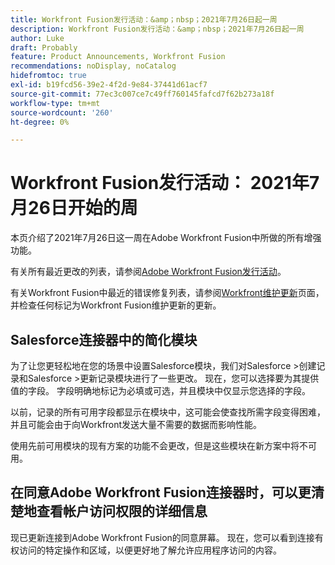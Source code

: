 ```yaml
---
title: Workfront Fusion发行活动：&amp；nbsp；2021年7月26日起一周
description: Workfront Fusion发行活动：&amp；nbsp；2021年7月26日起一周
author: Luke
draft: Probably
feature: Product Announcements, Workfront Fusion
recommendations: noDisplay, noCatalog
hidefromtoc: true
exl-id: b19fcd56-39e2-4f2d-9e84-37441d61acf7
source-git-commit: 77ec3c007ce7c49ff760145fafcd7f62b273a18f
workflow-type: tm+mt
source-wordcount: '260'
ht-degree: 0%

---
```


# Workfront Fusion发行活动： 2021年7月26日开始的周

本页介绍了2021年7月26日这一周在Adobe Workfront Fusion中所做的所有增强功能。

有关所有最近更改的列表，请参阅[Adobe Workfront Fusion发行活动](/help/workfront-fusion/fusion-product-releases/fusion-release-activity.md)。

有关Workfront Fusion中最近的错误修复列表，请参阅[Workfront维护更新](https://experienceleague.adobe.com/docs/workfront-known-issues/releases/current-updates.html?lang=zh-Hans)页面，并检查任何标记为Workfront Fusion维护更新的更新。

## Salesforce连接器中的简化模块

为了让您更轻松地在您的场景中设置Salesforce模块，我们对Salesforce >创建记录和Salesforce >更新记录模块进行了一些更改。 现在，您可以选择要为其提供值的字段。 字段明确地标记为必填或可选，并且模块中仅显示您选择的字段。

以前，记录的所有可用字段都显示在模块中，这可能会使查找所需字段变得困难，并且可能会由于向Workfront发送大量不需要的数据而影响性能。

使用先前可用模块的现有方案的功能不会更改，但是这些模块在新方案中将不可用。

## 在同意Adobe Workfront Fusion连接器时，可以更清楚地查看帐户访问权限的详细信息

现已更新连接到Adobe Workfront Fusion的同意屏幕。 现在，您可以看到连接有权访问的特定操作和区域，以便更好地了解允许应用程序访问的内容。

